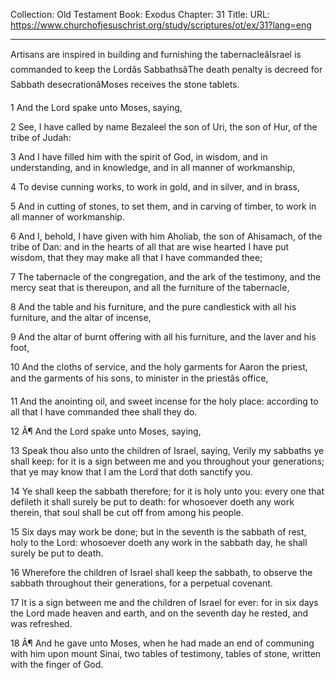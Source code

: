 Collection: Old Testament
Book: Exodus
Chapter: 31
Title: 
URL: https://www.churchofjesuschrist.org/study/scriptures/ot/ex/31?lang=eng

---

Artisans are inspired in building and furnishing the tabernacleâIsrael is commanded to keep the Lordâs SabbathsâThe death penalty is decreed for Sabbath desecrationâMoses receives the stone tablets.

1 And the Lord spake unto Moses, saying,

2 See, I have called by name Bezaleel the son of Uri, the son of Hur, of the tribe of Judah:

3 And I have filled him with the spirit of God, in wisdom, and in understanding, and in knowledge, and in all manner of workmanship,

4 To devise cunning works, to work in gold, and in silver, and in brass,

5 And in cutting of stones, to set them, and in carving of timber, to work in all manner of workmanship.

6 And I, behold, I have given with him Aholiab, the son of Ahisamach, of the tribe of Dan: and in the hearts of all that are wise hearted I have put wisdom, that they may make all that I have commanded thee;

7 The tabernacle of the congregation, and the ark of the testimony, and the mercy seat that is thereupon, and all the furniture of the tabernacle,

8 And the table and his furniture, and the pure candlestick with all his furniture, and the altar of incense,

9 And the altar of burnt offering with all his furniture, and the laver and his foot,

10 And the cloths of service, and the holy garments for Aaron the priest, and the garments of his sons, to minister in the priestâs office,

11 And the anointing oil, and sweet incense for the holy place: according to all that I have commanded thee shall they do.

12 Â¶ And the Lord spake unto Moses, saying,

13 Speak thou also unto the children of Israel, saying, Verily my sabbaths ye shall keep: for it is a sign between me and you throughout your generations; that ye may know that I am the Lord that doth sanctify you.

14 Ye shall keep the sabbath therefore; for it is holy unto you: every one that defileth it shall surely be put to death: for whosoever doeth any work therein, that soul shall be cut off from among his people.

15 Six days may work be done; but in the seventh is the sabbath of rest, holy to the Lord: whosoever doeth any work in the sabbath day, he shall surely be put to death.

16 Wherefore the children of Israel shall keep the sabbath, to observe the sabbath throughout their generations, for a perpetual covenant.

17 It is a sign between me and the children of Israel for ever: for in six days the Lord made heaven and earth, and on the seventh day he rested, and was refreshed.

18 Â¶ And he gave unto Moses, when he had made an end of communing with him upon mount Sinai, two tables of testimony, tables of stone, written with the finger of God.
